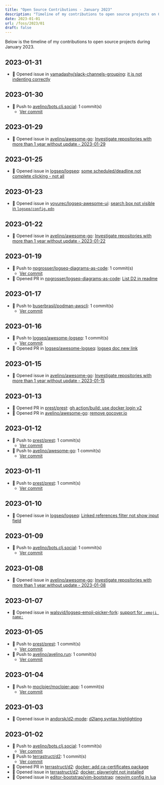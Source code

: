 ```yaml
---
title: "Open Source Contributions - January 2023"
description: "Timeline of my contributions to open source projects on GitHub during January 2023."
date: 2023-01-01
url: /foss/2023/01
draft: false
---
```


Below is the timeline of my contributions to open source projects during January 2023.

## 2023-01-31

- 🐛 Opened issue in [yamadashy/slack-channels-grouping](https://github.com/yamadashy/slack-channels-grouping): [it is not indenting correctly](https://github.com/yamadashy/slack-channels-grouping/issues/32)

## 2023-01-30

- 🔨 Push to [avelino/bots.clj.social](https://github.com/avelino/bots.clj.social): 1 commit(s)
  - [Ver commit](https://github.com/avelino?tab=overview&from=2023-01-01&to=2023-01-31)

## 2023-01-29

- 🐛 Opened issue in [avelino/awesome-go](https://github.com/avelino/awesome-go): [Investigate repositories with more than 1 year without update - 2023-01-29](https://github.com/avelino/awesome-go/issues/4728)

## 2023-01-25

- 🐛 Opened issue in [logseq/logseq](https://github.com/logseq/logseq): [some scheduled/deadline not complete clicking - not all](https://github.com/logseq/logseq/issues/8435)

## 2023-01-23

- 🐛 Opened issue in [yoyurec/logseq-awesome-ui](https://github.com/yoyurec/logseq-awesome-ui): [search box not visible in `logseq/config.edn`](https://github.com/yoyurec/logseq-awesome-ui/issues/33)

## 2023-01-22

- 🐛 Opened issue in [avelino/awesome-go](https://github.com/avelino/awesome-go): [Investigate repositories with more than 1 year without update - 2023-01-22](https://github.com/avelino/awesome-go/issues/4711)

## 2023-01-19

- 🔨 Push to [npgrosser/logseq-diagrams-as-code](https://github.com/npgrosser/logseq-diagrams-as-code): 1 commit(s)
  - [Ver commit](https://github.com/avelino?tab=overview&from=2023-01-01&to=2023-01-31)
- 🔀 Opened PR in [npgrosser/logseq-diagrams-as-code](https://github.com/npgrosser/logseq-diagrams-as-code): [List D2 in readme](https://github.com/npgrosser/logseq-diagrams-as-code/pull/17)

## 2023-01-17

- 🔨 Push to [buserbrasil/podman-awscli](https://github.com/buserbrasil/podman-awscli): 1 commit(s)
  - [Ver commit](https://github.com/avelino?tab=overview&from=2023-01-01&to=2023-01-31)

## 2023-01-16

- 🔨 Push to [logseq/awesome-logseq](https://github.com/logseq/awesome-logseq): 1 commit(s)
  - [Ver commit](https://github.com/avelino?tab=overview&from=2023-01-01&to=2023-01-31)
- 🔀 Opened PR in [logseq/awesome-logseq](https://github.com/logseq/awesome-logseq): [logseq doc new link](https://github.com/logseq/awesome-logseq/pull/49)

## 2023-01-15

- 🐛 Opened issue in [avelino/awesome-go](https://github.com/avelino/awesome-go): [Investigate repositories with more than 1 year without update - 2023-01-15](https://github.com/avelino/awesome-go/issues/4699)

## 2023-01-13

- 🔀 Opened PR in [prest/prest](https://github.com/prest/prest): [gh action/build: use docker login v2](https://github.com/prest/prest/pull/760)
- 🔀 Opened PR in [avelino/awesome-go](https://github.com/avelino/awesome-go): [remove gocover.io](https://github.com/avelino/awesome-go/pull/4696)

## 2023-01-12

- 🔨 Push to [prest/prest](https://github.com/prest/prest): 1 commit(s)
  - [Ver commit](https://github.com/avelino?tab=overview&from=2023-01-01&to=2023-01-31)
- 🔨 Push to [avelino/awesome-go](https://github.com/avelino/awesome-go): 1 commit(s)
  - [Ver commit](https://github.com/avelino?tab=overview&from=2023-01-01&to=2023-01-31)

## 2023-01-11

- 🔨 Push to [prest/prest](https://github.com/prest/prest): 1 commit(s)
  - [Ver commit](https://github.com/avelino?tab=overview&from=2023-01-01&to=2023-01-31)

## 2023-01-10

- 🐛 Opened issue in [logseq/logseq](https://github.com/logseq/logseq): [Linked references filter not show input field](https://github.com/logseq/logseq/issues/8296)

## 2023-01-09

- 🔨 Push to [avelino/bots.clj.social](https://github.com/avelino/bots.clj.social): 1 commit(s)
  - [Ver commit](https://github.com/avelino?tab=overview&from=2023-01-01&to=2023-01-31)

## 2023-01-08

- 🐛 Opened issue in [avelino/awesome-go](https://github.com/avelino/awesome-go): [Investigate repositories with more than 1 year without update - 2023-01-08](https://github.com/avelino/awesome-go/issues/4680)

## 2023-01-07

- 🐛 Opened issue in [walsvid/logseq-emoji-picker-fork](https://github.com/walsvid/logseq-emoji-picker-fork): [support for `:emoji name:`](https://github.com/walsvid/logseq-emoji-picker-fork/issues/3)

## 2023-01-05

- 🔨 Push to [prest/prest](https://github.com/prest/prest): 1 commit(s)
  - [Ver commit](https://github.com/avelino?tab=overview&from=2023-01-01&to=2023-01-31)
- 🔨 Push to [avelino/avelino.run](https://github.com/avelino/avelino.run): 1 commit(s)
  - [Ver commit](https://github.com/avelino?tab=overview&from=2023-01-01&to=2023-01-31)

## 2023-01-04

- 🔨 Push to [moclojer/moclojer-app](https://github.com/moclojer/moclojer-app): 1 commit(s)
  - [Ver commit](https://github.com/avelino?tab=overview&from=2023-01-01&to=2023-01-31)

## 2023-01-03

- 🐛 Opened issue in [andorsk/d2-mode](https://github.com/andorsk/d2-mode): [d2lang syntax highlighting](https://github.com/andorsk/d2-mode/issues/36)

## 2023-01-02

- 🔨 Push to [avelino/bots.clj.social](https://github.com/avelino/bots.clj.social): 1 commit(s)
  - [Ver commit](https://github.com/avelino?tab=overview&from=2023-01-01&to=2023-01-31)
- 🔨 Push to [terrastruct/d2](https://github.com/terrastruct/d2): 1 commit(s)
  - [Ver commit](https://github.com/avelino?tab=overview&from=2023-01-01&to=2023-01-31)
- 🔀 Opened PR in [terrastruct/d2](https://github.com/terrastruct/d2): [docker: add ca-certificates package](https://github.com/terrastruct/d2/pull/595)
- 🐛 Opened issue in [terrastruct/d2](https://github.com/terrastruct/d2): [docker: playwright not installed ](https://github.com/terrastruct/d2/issues/594)
- 🐛 Opened issue in [editor-bootstrap/vim-bootstrap](https://github.com/editor-bootstrap/vim-bootstrap): [neovim config in lua](https://github.com/editor-bootstrap/vim-bootstrap/issues/426)

